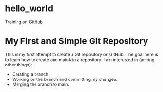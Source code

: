 # hello_world
Training on GitHub  

# My First and Simple Git Repository 
This is my first attempt to create a Git repository on GitHub. 
The goal here is to learn how to create and maintain a repository. 
I am interested in (among other things):
- Creating a branch
- Working on the branch and committing my changes.
- Merging the branch to main.
